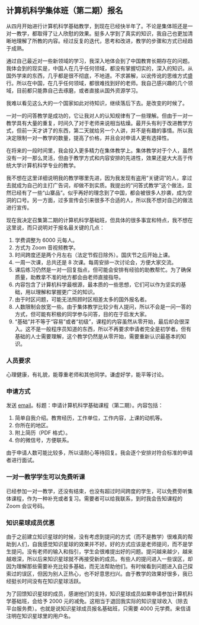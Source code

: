 <div class="inner">
<h2>计算机科学集体班（第二期）报名</h2>
<p>从四月开始进行计算机科学基础教学，到现在已经快半年了。不论是集体班还是一对一教学，都取得了让人欣慰的效果。挺多人学到了真实的知识，我自己也更加清晰地理解了所教的内容。经过反复的迭代，思考和改进，教学的步骤和方式已经趋于成熟。</p>
<p>通过自己最近对一些新领域的学习，我深入地体会到了中国教育长期存在的问题。我体会到的现实是，中国人在几乎任何领域，都没有掌握切实的，深入的知识。从国外学来的东西，几乎都是很不彻底，不地道。不求甚解，以讹传讹的思维方式盛行。所以在中国，在几乎任何领域，都很难找到好的老师。我自己感兴趣的几个领域，目前都只能靠自己去琢磨，或者直接从国外资源学习。</p>
<p>我难以看见这么大的一个国家如此对待知识，继续落后下去。是改变的时候了。</p>
<p>一对一的问答教学是成功的，它让我对人的认知规律有了一些理解。但由于一对一教学具有大量的重复，时间久了对于老师来说相当枯燥。最开头有利于改进教学方式，但前一天才讲了的东西，第二天就给另一个人讲，并不是有趣的事情。所以我决定限制一对一教学的数量，提高了价格，并且会对申请人更有选择性。</p>
<p>在将来的一段时间里，我会投入更多精力在集体教学上。集体教学对于个人，虽然没有一对一那么灵活，但由于教学方式和内容安排的先进性，效果还是大大高于传统大学计算机科学专业的教学。</p>
<p>我不想在这里详细说明我的教学哪里先进，因为我发现有盗用“关键词”的人，拿过去就成为自己的主打广告词，却做不到实质。我提出的“问答式教学”这个做法，显然已经有了一些“山寨品”。似乎再好的理念到了中国，都会被很多人抄袭，成为空洞的口号。另一方面，过多宣传会引来很多不合适的人，所以我不想对自己的做法进行宣传。</p>
<p>现在我决定召集第二期的计算机科学基础班，但具体的很多事宜和特点，我不想在这里说，而只说明对于报名最关键的几点：</p>
<ol>
<li>学费调整为 6000 元每人。</li>
<li>方式为 Zoom 音视频教学。</li>
<li>时间跨度还是两个月左右（法定节假日除外）。国庆节之后开始上课。</li>
<li>一周一次课，总共还是 8 次课。每周安排一次讨论会，方便大家交流。</li>
<li>课后练习仍然是一对一回复指点，但可能会安排有经验的助教帮忙。为了确保质量，助教拿不准的地方都会由老师直接指导。</li>
<li>内容包含了计算机科学最根源，最本质的一些思想，它们可以作为坚实的基础，用以理解和掌握更广泛的知识。</li>
<li>由于时区问题，可能无法照顾时区相差太多的国外报名者。</li>
<li>人数限制会放宽一些。由于集体教学比较少有人提问，所以不会是一问一答的方式，但可能有积极的同学参与问答，目的在于启发大家。</li>
<li>“基础”并不等于“容易”或者“初级”，课程的内容虽然从零开始，最后却会很深入。这不是一般程序员知道的东西，所以不再要求申请者完全是初学者。但有基础的人士需要理解，这个教学仍然是从零开始，需要重新认识最基本的知识。</li>
</ol>
<h3 id="人员要求">人员要求</h3>
<p>心理健康，有礼貌，能尊重老师和其他同学。谦虚好学，能平等讨论。</p>
<h3 id="申请方式">申请方式</h3>
<p>发送 <a href="mailto:yinwang.advising@icloud.com?subject=申请计算机科学基础课程第二期&amp;body=1. 简单自我介绍。教育经历，工作单位，工作内容，职级，上课的动机等。%0A2. 你的时区。%0A3. 附上简历。%0A4. 微信号。">email</a>。标题：申请计算机科学基础课程（第二期）。内容包括：</p>
<ol>
<li>简单自我介绍。教育经历，工作单位，工作内容，上课的动机等。</li>
<li>你所在的地区。</li>
<li>附上简历（PDF 格式）。</li>
<li>你的微信号，方便联系。</li>
</ol>
<p>由于申请人数可能比较多，所以请耐心等待回复。我会逐个安排对符合标准的申请者进行面试。</p>
<h3 id="一对一教学学生可以免费听课">一对一教学学生可以免费听课</h3>
<p>已经参加一对一教学，还没有结束，也没有超过时间跨度的学生，可以免费旁听集体课程，作为一种补充或者复习。需要者可以给我联系，到时我会告知课程的 Zoom 会议号码。</p>
<h3 id="知识星球成员优惠">知识星球成员优惠</h3>
<p>由于之前建立知识星球的时候，没有考虑到提问的方式（而不是教学）很难真的帮助到人们，自我感觉知识星球的效果并不好。好的方式应该是老师提问，而不是学生提问。没有老师的输入和指引，学生会很难提出好的问题。提问越来越少，越来越艰深，所以后来知识星球就不再接受新的成员。有些人的提问进入一些误区，却因为理解那些需要补充比较多基础，而无法帮助他们。有时候看到问题进入自己探索过的误区，但因为别人正热心，也不好意思扫兴。由于教学的效果好很多，我已经挺长时间没有在知识星球活跃。</p>
<p>为了回馈知识星球的成员，感谢他们的支持，知识星球成员如果申请参加计算机科学基础班，会给予 2000 元的减免。这相当于退回我实际的知识星球收入（除去平台服务费）。也就是说知识星球成员报名基础班，只需要 4000 元学费。来信请注明在知识星球里的用户名。</p>
</div>
<!--
<div class="ad-banner" style="margin-top: 5px">
<script async src="//pagead2.googlesyndication.com/pagead/js/adsbygoogle.js"></script>
<ins class="adsbygoogle"
                    style="display:inline-block;width:100%;height:90px"
                    data-ad-client="ca-pub-1331524016319584"
                    data-ad-slot="6657867155"></ins>
<script>(adsbygoogle = window.adsbygoogle || []).push({});</script>
</div>
<script data-ad-client="ca-pub-1331524016319584" async
            src="https://pagead2.googlesyndication.com/pagead/js/adsbygoogle.js">
</script>
        -->
    